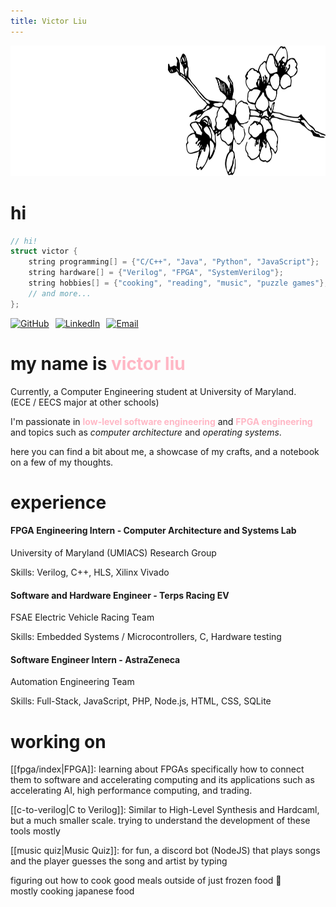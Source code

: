 ```yaml
---
title: Victor Liu
---
```

<img src="./branch.svg" width="800" height="209">  

# hi

```cpp
// hi!
struct victor {
	string programming[] = {"C/C++", "Java", "Python", "JavaScript"};
	string hardware[] = {"Verilog", "FPGA", "SystemVerilog"};
	string hobbies[] = {"cooking", "reading", "music", "puzzle games"};
	// and more...
};
```

<div style="display: flex; gap: 10px;">
	<a href="https://github.com/notvictorl" target="_blank">
	    <img class="logos" src="https://www.svgrepo.com/show/473620/github.svg" alt="GitHub" style="width: 40px; height: 40px;">
	</a>
	<a href="https://linked.com/in/victorliu2" target="_blank">
	    <img class="logos" src="https://www.svgrepo.com/show/473701/linkedin.svg" alt="LinkedIn" style="width: 40px; height: 40px;">
	</a>
	<a href="mailto:victorliu2@protonmail.com" target="_blank">
	    <img class="logos" src="https://www.svgrepo.com/show/473621/gmail.svg" alt="Email" style="width: 40px; height: 40px;">
	</a>
</div>

<h1>my name is <span style="color:#ffb7c5">victor liu</span></h1>

Currently, a Computer Engineering student at University of Maryland.  
(ECE / EECS major at other schools)

I'm passionate in <span style="color:#ffb7c5"><b>low-level software engineering</b></span> and <span style="color:#ffb7c5"><b>FPGA engineering</b></span>  
and topics such as <span class="bw"><i>computer architecture</i></span> and <span class="bw"><i>operating systems</i></span>.

here you can find a bit about me, a showcase of my crafts, and a notebook on a few of my thoughts.

# experience

#### FPGA Engineering Intern - Computer Architecture and Systems Lab
University of Maryland (UMIACS) Research Group

Skills: Verilog, C++, HLS, Xilinx Vivado
#### Software and Hardware Engineer - Terps Racing EV
FSAE Electric Vehicle Racing Team

Skills: Embedded Systems / Microcontrollers, C, Hardware testing
#### Software Engineer Intern - AstraZeneca
Automation Engineering Team

Skills: Full-Stack, JavaScript, PHP, Node.js, HTML, CSS, SQLite
# working on

[[fpga/index|FPGA]]: learning about FPGAs specifically how to connect them to software and accelerating computing and its applications such as accelerating AI, high performance computing, and trading.

[[c-to-verilog|C to Verilog]]: Similar to High-Level Synthesis and Hardcaml, but a much smaller scale. trying to understand the development of these tools mostly

[[music quiz|Music Quiz]]: for fun, a discord bot (NodeJS) that plays songs and the player guesses the song and artist by typing

figuring out how to cook good meals outside of just frozen food 🍳  
mostly cooking japanese food